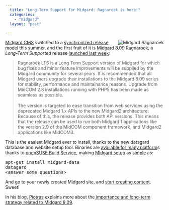 ```yaml
---
  title: "Long-Term Support for Midgard: Ragnaroek is here!"
  categories: 
    - "midgard"
  layout: "post"

---
```

<p>
<img src="http://bergie.iki.fi/midcom-static/stock-icons/logos/ragnaroek.gif" alt="Midgard Ragnaroek" style="float:right;margin-left:8px;" /></p><p>
<a href="http://www.midgard-project.org/">Midgard CMS</a> switched to a <a href="http://bergie.iki.fi/blog/midgard_and_synchronized_releases/">synchronized release model</a> this summer, and the first fruit of it is <a href="http://www.midgard-project.org/midgard/8.09/">Midgard 8.09 Ragnaroek</a>, a <em>Long-Term Supported</em> release <a href="http://www.midgard-project.org/updates/view/1223382813.html">launched last week</a>:
</p><blockquote>
Ragnaroek LTS is a Long Term Support version of Midgard for which bug fixes and minor feature improvements will be supplied by the Midgard community for several years. It is recommended that all Midgard users upgrade their installations to the Midgard 8.09 series for stability, performance and maintainance reasons. Upgrade from MidCOM 2.8 installations running with PHP5 has been made as seamless as possible.
<br /><br />The version is targeted to ease transition from web services using the deprecated Midgard 1.x APIs to the new Midgard2 architecture. Because of this, the release provides both API versions. This means that the release can be used to run both Midgard 1 applications like the version 2.9 of the MidCOM component framework, and Midgard2 applications like MidCOM3.
</blockquote><p>
This is the easiest Midgard ever to install, thanks to the new datagard database and website setup tool. Binaries are <a href="http://download.opensuse.org/repositories/home:/midgardproject:/ragnaroek/">available for many platform</a>s thanks to <a href="https://build.opensuse.org/">openSUSE Build Service</a>, making <a href="http://www.midgard-project.org/documentation/installation/">Midgard setup</a> as <a href="http://www.midgard-project.org/documentation/installation-database/">simple</a> as:
</p><pre>
apt-get install midgard-data
datagard
&lt;answer some questions&gt;
</pre><p>
And go to your newly created Midgard site, and <a href="http://www.midgard-project.org/documentation/content-production-with-midcom/">start creating content</a>. Sweet!
</p><p>
In his blog, <a href="http://blogs.nemein.com/people/piotras/">Piotras</a> explains more about the<a href="http://blogs.nemein.com/people/piotras/view/1223463209.html"> importance and long-term strategy related to Midgard 8.09</a>.
</p>
